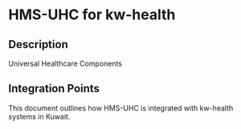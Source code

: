 # HMS-UHC for kw-health

## Description

Universal Healthcare Components

## Integration Points

This document outlines how HMS-UHC is integrated with kw-health systems in Kuwait.
